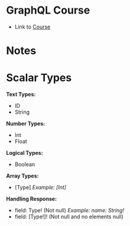 # GraphQL Course

- Link to [Course](https://www.udemy.com/course/curso-de-graphql-e-apollo-server-client)

# Notes

# Scalar Types

**Text Types:**
- ID
- String

**Number Types:**
- Int
- Float

**Logical Types:**
- Boolean

**Array Types:**
- [Type]
  *Example: [Int]*

**Handling Response:**
- field: Type! (Not null)
  *Example: name: String!*
- field: [Type!]! (Not null and no elements null)
